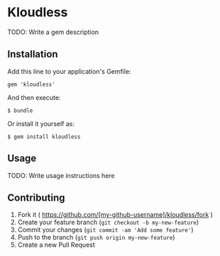 # Kloudless

TODO: Write a gem description

## Installation

Add this line to your application's Gemfile:

    gem 'kloudless'

And then execute:

    $ bundle

Or install it yourself as:

    $ gem install kloudless

## Usage

TODO: Write usage instructions here

## Contributing

1. Fork it ( https://github.com/[my-github-username]/kloudless/fork )
2. Create your feature branch (`git checkout -b my-new-feature`)
3. Commit your changes (`git commit -am 'Add some feature'`)
4. Push to the branch (`git push origin my-new-feature`)
5. Create a new Pull Request
